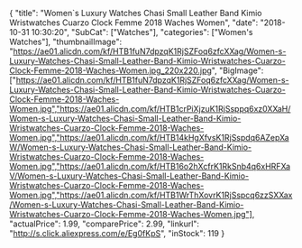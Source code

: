 {
	"title": "Women`s Luxury Watches Chasi Small Leather Band Kimio Wristwatches Cuarzo Clock Femme 2018 Waches Women",
	"date": "2018-10-31 10:30:20",
	"SubCat": ["Watches"],
	"categories": ["Women's Watches"],
	"thumbnailImage": "https://ae01.alicdn.com/kf/HTB1fuN7dpzqK1RjSZFoq6zfcXXag/Women-s-Luxury-Watches-Chasi-Small-Leather-Band-Kimio-Wristwatches-Cuarzo-Clock-Femme-2018-Waches-Women.jpg_220x220.jpg",
	"BigImage": ["https://ae01.alicdn.com/kf/HTB1fuN7dpzqK1RjSZFoq6zfcXXag/Women-s-Luxury-Watches-Chasi-Small-Leather-Band-Kimio-Wristwatches-Cuarzo-Clock-Femme-2018-Waches-Women.jpg","https://ae01.alicdn.com/kf/HTB1crPiXjzuK1RjSsppq6xz0XXaH/Women-s-Luxury-Watches-Chasi-Small-Leather-Band-Kimio-Wristwatches-Cuarzo-Clock-Femme-2018-Waches-Women.jpg","https://ae01.alicdn.com/kf/HTB14kHgXfvsK1RjSspdq6AZepXaW/Women-s-Luxury-Watches-Chasi-Small-Leather-Band-Kimio-Wristwatches-Cuarzo-Clock-Femme-2018-Waches-Women.jpg","https://ae01.alicdn.com/kf/HTB16o2hXcfrK1RkSnb4q6xHRFXaV/Women-s-Luxury-Watches-Chasi-Small-Leather-Band-Kimio-Wristwatches-Cuarzo-Clock-Femme-2018-Waches-Women.jpg","https://ae01.alicdn.com/kf/HTB1WrThXovrK1RjSspcq6zzSXXax/Women-s-Luxury-Watches-Chasi-Small-Leather-Band-Kimio-Wristwatches-Cuarzo-Clock-Femme-2018-Waches-Women.jpg"],
	"actualPrice": 1.99,
	"comparePrice": 2.99,
	"linkurl": "http://s.click.aliexpress.com/e/Eg0fKpS",
	"inStock": 119
}
